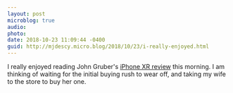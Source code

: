 ```yaml
---
layout: post
microblog: true
audio: 
photo: 
date: 2018-10-23 11:09:44 -0400
guid: http://mjdescy.micro.blog/2018/10/23/i-really-enjoyed.html
---
```

I really enjoyed reading John Gruber's [iPhone XR review](https://daringfireball.net/2018/10/the_iphone_xr) this morning. I am thinking of waiting for the initial buying rush to wear off, and taking my wife to the store to buy her one.
